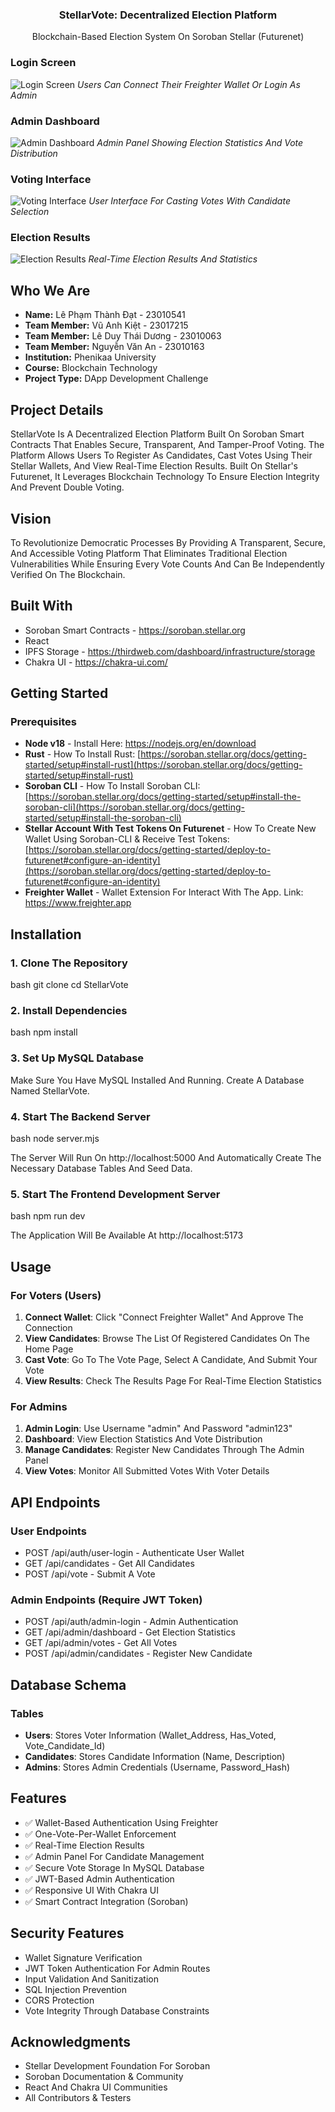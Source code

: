 <div>

<h3 align="center">StellarVote: Decentralized Election Platform</h3>

  <p align="center"> Blockchain-Based Election System On Soroban Stellar (Futurenet)</p>
</div>

### Login Screen
![Login Screen](img/LoginScreen.png)
*Users Can Connect Their Freighter Wallet Or Login As Admin*

### Admin Dashboard
![Admin Dashboard](img/Dashboard.png)
*Admin Panel Showing Election Statistics And Vote Distribution*

### Voting Interface
![Voting Interface](img/VotingInterface.png)
*User Interface For Casting Votes With Candidate Selection*

### Election Results
![Election Results](img/ElectionResults.png)
*Real-Time Election Results And Statistics*

## Who We Are

- **Name:** Lê Phạm Thành Đạt - 23010541
- **Team Member:** Vũ Anh Kiệt - 23017215
- **Team Member:** Lê Duy Thái Dương - 23010063
- **Team Member:** Nguyễn Văn An - 23010163
- **Institution:** Phenikaa University
- **Course:** Blockchain Technology
- **Project Type:** DApp Development Challenge

## Project Details

StellarVote Is A Decentralized Election Platform Built On Soroban Smart Contracts That Enables Secure, Transparent, And Tamper-Proof Voting. The Platform Allows Users To Register As Candidates, Cast Votes Using Their Stellar Wallets, And View Real-Time Election Results. Built On Stellar's Futurenet, It Leverages Blockchain Technology To Ensure Election Integrity And Prevent Double Voting.

## Vision

To Revolutionize Democratic Processes By Providing A Transparent, Secure, And Accessible Voting Platform That Eliminates Traditional Election Vulnerabilities While Ensuring Every Vote Counts And Can Be Independently Verified On The Blockchain.

## Built With

- Soroban Smart Contracts - https://soroban.stellar.org
- React
- IPFS Storage - https://thirdweb.com/dashboard/infrastructure/storage
- Chakra UI - https://chakra-ui.com/

## Getting Started

### Prerequisites

- **Node v18** - Install Here: https://nodejs.org/en/download
- **Rust** - How To Install Rust:
  [https://soroban.stellar.org/docs/getting-started/setup#install-rust](https://soroban.stellar.org/docs/getting-started/setup#install-rust)
- **Soroban CLI** - How To Install Soroban CLI:
  [https://soroban.stellar.org/docs/getting-started/setup#install-the-soroban-cli](https://soroban.stellar.org/docs/getting-started/setup#install-the-soroban-cli)
- **Stellar Account With Test Tokens On Futurenet** - How To Create New Wallet Using Soroban-CLI & Receive Test Tokens:
  [https://soroban.stellar.org/docs/getting-started/deploy-to-futurenet#configure-an-identity](https://soroban.stellar.org/docs/getting-started/deploy-to-futurenet#configure-an-identity)
- **Freighter Wallet** - Wallet Extension For Interact With The App. Link: https://www.freighter.app

## Installation

### 1. Clone The Repository

bash
git clone <repositoryUrl>
cd StellarVote


### 2. Install Dependencies

bash
npm install


### 3. Set Up MySQL Database
Make Sure You Have MySQL Installed And Running. Create A Database Named StellarVote.

### 4. Start The Backend Server

bash
node server.mjs

The Server Will Run On http://localhost:5000 And Automatically Create The Necessary Database Tables And Seed Data.

### 5. Start The Frontend Development Server

bash
npm run dev

The Application Will Be Available At http://localhost:5173

## Usage

### For Voters (Users)
1. **Connect Wallet**: Click "Connect Freighter Wallet" And Approve The Connection
2. **View Candidates**: Browse The List Of Registered Candidates On The Home Page
3. **Cast Vote**: Go To The Vote Page, Select A Candidate, And Submit Your Vote
4. **View Results**: Check The Results Page For Real-Time Election Statistics

### For Admins
1. **Admin Login**: Use Username "admin" And Password "admin123"
2. **Dashboard**: View Election Statistics And Vote Distribution
3. **Manage Candidates**: Register New Candidates Through The Admin Panel
4. **View Votes**: Monitor All Submitted Votes With Voter Details

## API Endpoints

### User Endpoints
- POST /api/auth/user-login - Authenticate User Wallet
- GET /api/candidates - Get All Candidates
- POST /api/vote - Submit A Vote

### Admin Endpoints (Require JWT Token)
- POST /api/auth/admin-login - Admin Authentication
- GET /api/admin/dashboard - Get Election Statistics
- GET /api/admin/votes - Get All Votes
- POST /api/admin/candidates - Register New Candidate

## Database Schema

### Tables
- **Users**: Stores Voter Information (Wallet_Address, Has_Voted, Vote_Candidate_Id)
- **Candidates**: Stores Candidate Information (Name, Description)
- **Admins**: Stores Admin Credentials (Username, Password_Hash)

## Features

- ✅ Wallet-Based Authentication Using Freighter
- ✅ One-Vote-Per-Wallet Enforcement
- ✅ Real-Time Election Results
- ✅ Admin Panel For Candidate Management
- ✅ Secure Vote Storage In MySQL Database
- ✅ JWT-Based Admin Authentication
- ✅ Responsive UI With Chakra UI
- ✅ Smart Contract Integration (Soroban)

## Security Features

- Wallet Signature Verification
- JWT Token Authentication For Admin Routes
- Input Validation And Sanitization
- SQL Injection Prevention
- CORS Protection
- Vote Integrity Through Database Constraints

## Acknowledgments

- Stellar Development Foundation For Soroban
- Soroban Documentation & Community
- React And Chakra UI Communities
- All Contributors & Testers